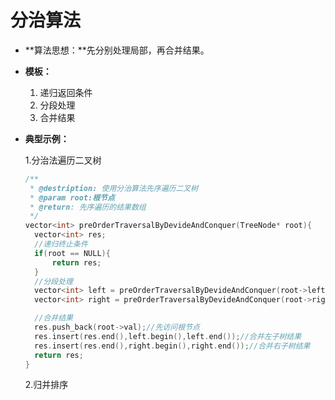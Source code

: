 # 分治算法

- **算法思想：**先分别处理局部，再合并结果。
- **模板：**
  1. 递归返回条件
  2. 分段处理
  3. 合并结果

- **典型示例：**

  1.分治法遍历二叉树

  ```cpp
  /**
   * @destription: 使用分治算法先序遍历二叉树
   * @param root:根节点
   * @return: 先序遍历的结果数组
   */
  vector<int> preOrderTraversalByDevideAndConquer(TreeNode* root){
  	vector<int> res;
  	//递归终止条件
  	if(root == NULL){
  		return res;
  	}
  	//分段处理
  	vector<int> left = preOrderTraversalByDevideAndConquer(root->left);
  	vector<int> right = preOrderTraversalByDevideAndConquer(root->right);
  
  	//合并结果
  	res.push_back(root->val);//先访问根节点
  	res.insert(res.end(),left.begin(),left.end());//合并左子树结果
  	res.insert(res.end(),right.begin(),right.end());//合并右子树结果
  	return res;
  }
  ```

  2.归并排序

  ```
  
  ```

  



